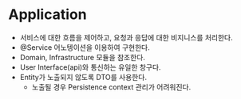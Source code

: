 # Application

* 서비스에 대한 흐름을 제어하고, 요청과 응답에 대한 비지니스를 처리한다.
* @Service 어노텡이션을 이용하여 구현한다.
* Domain, Infrastructure 모듈을 참조한다.
* User Interface(api)와 통신하는 유일한 창구다.
* Entity가 노출되지 않도록 DTO를 사용한다.
    * 노출될 경우 Persistence context 관리가 어려워진다.